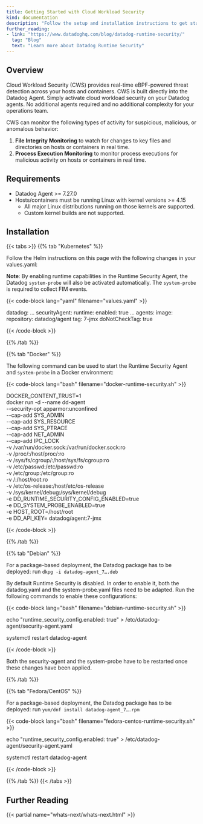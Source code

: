 ```yaml
---
title: Getting Started with Cloud Workload Security
kind: documentation
description: "Follow the setup and installation instructions to get started with Runtime Security."
further_reading:
- link: "https://www.datadoghq.com/blog/datadog-runtime-security/"
  tag: "Blog"
  text: "Learn more about Datadog Runtime Security"
---
```


## Overview

Cloud Workload Security (CWS) provides real-time eBPF-powered threat detection across your hosts and containers. CWS is built directly into the Datadog Agent. Simply activate cloud workload security on your Datadog agents. No additional agents required and no additional complexity for your operations team.

CWS can monitor the following types of activity for suspicious, malicious, or anomalous behavior:
1. **File Integrity Monitoring** to watch for changes to key files and directories on hosts or containers in real time.
2. **Process Execution Monitoring** to monitor process executions for malicious activity on hosts or containers in real time.

## Requirements

* Datadog Agent >= 7.27.0
* Hosts/containers must be running Linux with kernel versions >= 4.15
  * All major Linux distributions running on those kernels are supported.
  * Custom kernel builds are not supported.

## Installation

{{< tabs >}}
{{% tab "Kubernetes" %}}

Follow the Helm instructions on this page with the following changes in your values.yaml:

**Note**: By enabling runtime capabilities in the Runtime Security Agent, the Datadog `system-probe` will also be activated automatically. The `system-probe` is required to collect FIM events.

{{< code-block lang="yaml" filename="values.yaml" >}}

datadog:
  ...
  securityAgent:
    runtime:
      enabled: true
 ...
agents:
  image:
    repository: datadog/agent
    tag: 7-jmx
    doNotCheckTag: true

{{< /code-block >}}

{{% /tab %}}

{{% tab "Docker" %}}

The following command can be used to start the Runtime Security Agent and `system-probe` in a Docker environment:

{{< code-block lang="bash" filename="docker-runtime-security.sh" >}}

DOCKER_CONTENT_TRUST=1 \
  docker run -d --name dd-agent \
  --security-opt apparmor:unconfined \
  --cap-add SYS_ADMIN \
  --cap-add SYS_RESOURCE \
  --cap-add SYS_PTRACE \
  --cap-add NET_ADMIN \
  --cap-add IPC_LOCK \
  -v /var/run/docker.sock:/var/run/docker.sock:ro \
  -v /proc/:/host/proc/:ro \
  -v /sys/fs/cgroup/:/host/sys/fs/cgroup:ro \
  -v /etc/passwd:/etc/passwd:ro \
  -v /etc/group:/etc/group:ro \
  -v /:/host/root:ro \
  -v /etc/os-release:/host/etc/os-release \
  -v /sys/kernel/debug:/sys/kernel/debug \
  -e DD_RUNTIME_SECURITY_CONFIG_ENABLED=true \
  -e DD_SYSTEM_PROBE_ENABLED=true \
  -e HOST_ROOT=/host/root \
  -e DD_API_KEY=<API KEY> datadog/agent:7-jmx

{{< /code-block >}}

{{% /tab %}}

{{% tab "Debian" %}}

For a package-based deployment, the Datadog package has to be deployed: run `dkpg -i datadog-agent_7….deb`

By default Runtime Security is disabled. In order to enable it, both the datadog.yaml and the system-probe.yaml files need to be adapted. Run the following commands to enable these configurations:

{{< code-block lang="bash" filename="debian-runtime-security.sh" >}}

echo "runtime_security_config.enabled: true" > /etc/datadog-agent/security-agent.yaml

systemctl restart datadog-agent

{{< /code-block >}}

Both the security-agent and the system-probe have to be restarted once these changes have been applied.

{{% /tab %}}

{{% tab "Fedora/CentOS" %}}

For a package-based deployment, the Datadog package has to be deployed: run `yum/dnf install datadog-agent_7….rpm`

{{< code-block lang="bash" filename="fedora-centos-runtime-security.sh" >}}

echo "runtime_security_config.enabled: true" > /etc/datadog-agent/security-agent.yaml

systemctl restart datadog-agent

{{< /code-block >}}

{{% /tab %}}
{{< /tabs >}}

## Further Reading
{{< partial name="whats-next/whats-next.html" >}}
